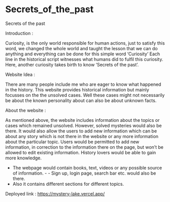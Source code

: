 ﻿# Secrets_of_the_past

Secrets of the past

Introduction : 

Curiosity, is the only world responsible for human actions, just to satisfy this word, we changed the whole world and taught the lesson that we can do anything and everything can be done for this simple word ‘Curiosity’
Each line in the historical script witnesses what humans did to fulfil this curiosity. Here, another curiosity takes birth to know ‘Secrets of the past’.

Website Idea :

There are many people include me who are eager to know what happened in the history. This website provides historical information but mainly focusses on the the unsolved cases. Well these cases might not necessarily be about the known personality about can also be about unknown facts.

About the website :

As mentioned above, the website includes information about the topics or cases which remained unsolved. However, solved mysteries would also be there. It would also allow the users to add new information which can be about any story which is not there in the website or any more information about the particular topic. Users would be permitted to add new information, in correction to the information there on the page, but won’t be allowed to edit existing information. History lovers would be able to gain more knowledge. 
- The webpage would contain books, text, videos or any possible source of information. - - Sign up, login page, search bar etc. would also be there.
- Also it contains different sections for different topics.

Deployed link : https://mystery-lake.vercel.app/


